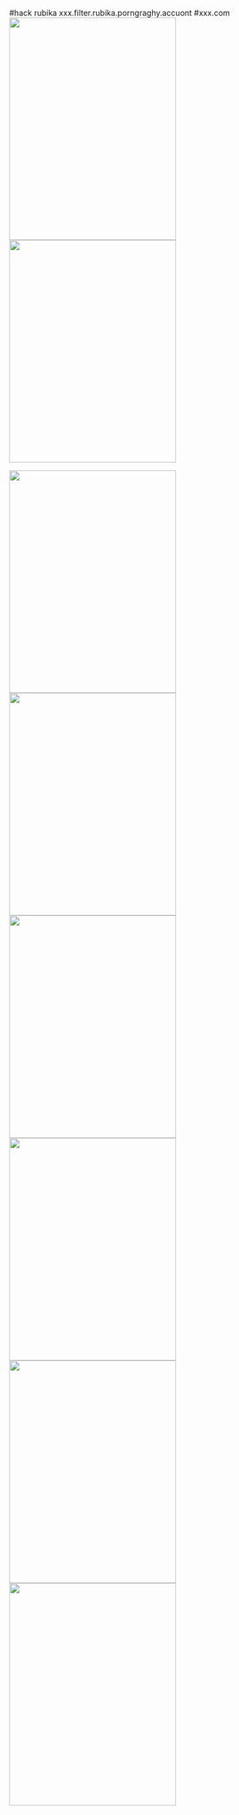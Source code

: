 #hack rubika 
xxx.filter.rubika.porngraghy.accuont
#xxx.com
<img src="https://imgtr.ee/images/2024/06/29/d5c02fddfdb1d4f7aafc557e1c3862ef.jpeg" width="300" height="400">
<img src="https://s8.uupload.ir/files/alixxx.com_9s96.jpg" width="300" height="400">

<img src="https://s8.uupload.ir/files/xxx.com_azjb.jpg" width="300" height="400">

<img src="https://s8.uupload.ir/files/xxx.com1_zcle.jpg" width="300" height="400">

<img src="https://s8.uupload.ir/files/xxx.com2_q4ae.jpg" width="300" height="400">

<img src="https://s8.uupload.ir/files/xxx.com3_8be.jpg" width="300" height="400">

<img src="https://s8.uupload.ir/files/xxx.com4_mli.jpeg" width="300" height="400">

<img src="https://s8.uupload.ir/files/xxx.com5_748e.jpg" width="300" height="400">
